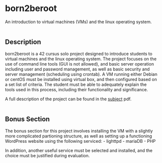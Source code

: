# born2beroot

An introduction to virtual machines (VMs) and the linux operating system.
<br></br>
## Description
born2beroot is a 42 cursus solo project designed to introduce students to virtual machines and the linux operating system. The project focuses on the use of command line tools (GUI is not allowed), and basic server operation including user and password management, as well as basic security and server management (scheduling using crontab). A VM running either Debian or centOS must be installed using virtual box, and then configured based on a set list of criteria. The student must be able to adequately explain the tools used in this process, including their functionality and significance.

A full description of the project can be found in the [subject](subject/en.subject.pdf) pdf.
<br></br>

## Bonus Section

The bonus section for this project involves installing the VM with a slightly more complicated partioning structure, as well as setting up a functioning WordPress website using the following serviced:
    - lighttpd
    - mariaDB
    - PHP

In addition, another useful service must be selected and installed, and the choice must be justified during evaluation.